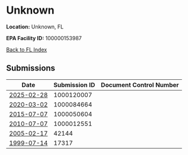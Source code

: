 # Unknown

**Location:** Unknown, FL

**EPA Facility ID:** 100000153987

[Back to FL Index](../../index.md)

## Submissions

| Date | Submission ID | Document Control Number |
|------|--------------|-------------------------|
| [2025-02-28](submissions/1000120007.md) | 1000120007 |  |
| [2020-03-02](submissions/1000084664.md) | 1000084664 |  |
| [2015-07-07](submissions/1000050604.md) | 1000050604 |  |
| [2010-07-07](submissions/1000012551.md) | 1000012551 |  |
| [2005-02-17](submissions/42144.md) | 42144 |  |
| [1999-07-14](submissions/17317.md) | 17317 |  |
